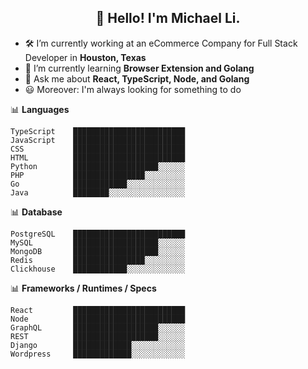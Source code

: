 <h2 align="center">👋 Hello! I'm Michael Li.</h2>

- 🛠 I’m currently working at an eCommerce Company for Full Stack Developer in **Houston, Texas**
- 🚀 I’m currently learning **Browser Extension and Golang**
- 💬 Ask me about **React, TypeScript, Node, and Golang**
- 😃 Moreover: I'm always looking for something to do

📊 **Languages**
```text
TypeScript    █████████████████████████
JavaScript    █████████████████████████
CSS           █████████████████████████
HTML          █████████████████████████
Python        ███████████████████░░░░░░
PHP           ████████████████░░░░░░░░░
Go            ████████████░░░░░░░░░░░░░
Java          ████████░░░░░░░░░░░░░░░░░
```

📊 **Database**
```
PostgreSQL    █████████████████████████
MySQL         ███████████████████░░░░░░
MongoDB       ███████████████████░░░░░░
Redis         ████████████████░░░░░░░░░
Clickhouse    ████████████░░░░░░░░░░░░░
```

📊 **Frameworks / Runtimes / Specs**
```
React         █████████████████████████
Node          █████████████████████████
GraphQL       ███████████████████░░░░░░
REST          ███████████████████░░░░░░
Django        █████████████░░░░░░░░░░░░
Wordpress     █████████████░░░░░░░░░░░░

```
